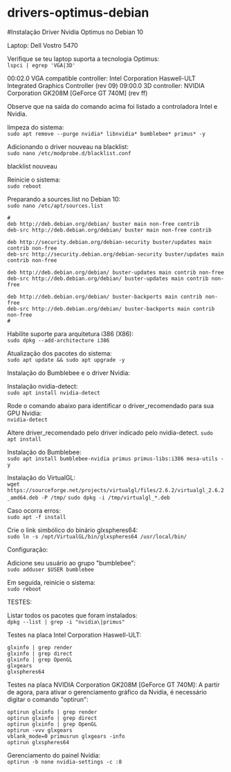 # drivers-optimus-debian

#Instalação Driver Nvidia Optimus no Debian 10

Laptop:
Dell Vostro 5470

Verifique se teu laptop suporta a tecnologia Optimus:  
```lspci | egrep 'VGA|3D'```

00:02.0 VGA compatible controller: Intel Corporation Haswell-ULT Integrated Graphics Controller (rev 09)
09:00.0 3D controller: NVIDIA Corporation GK208M [GeForce GT 740M] (rev ff)

Observe que na saída do comando acima foi listado a controladora Intel e Nvidia.

 

limpeza do sistema:  
```sudo apt remove --purge nvidia* libnvidia* bumblebee* primus* -y```

 

Adicionando o driver nouveau na blacklist:  
```sudo nano /etc/modprobe.d/blacklist.conf```

blacklist nouveau


Reinicie o sistema:  
```sudo reboot```


Preparando a sources.list no Debian 10:  
```sudo nano /etc/apt/sources.list```

```
#
deb http://deb.debian.org/debian/ buster main non-free contrib
deb-src http://deb.debian.org/debian/ buster main non-free contrib

deb http://security.debian.org/debian-security buster/updates main contrib non-free
deb-src http://security.debian.org/debian-security buster/updates main contrib non-free

deb http://deb.debian.org/debian/ buster-updates main contrib non-free
deb-src http://deb.debian.org/debian/ buster-updates main contrib non-free

deb http://deb.debian.org/debian/ buster-backports main contrib non-free
deb-src http://deb.debian.org/debian/ buster-backports main contrib non-free
#
```

Habilite suporte para arquitetura i386 (X86):  
```sudo dpkg --add-architecture i386```


Atualização dos pacotes do sistema:  
```sudo apt update && sudo apt upgrade -y```

 

Instalação do Bumblebee e o driver Nvidia:


Instalação nvidia-detect:  
```sudo apt install nvidia-detect```

Rode o comando abaixo para identificar o driver_recomendado para sua GPU Nvidia:  
```nvidia-detect```


Altere driver_recomendado pelo driver indicado pelo nvidia-detect. 
```sudo apt install```


Instalação do Bumblebee:  
```sudo apt install bumblebee-nvidia primus primus-libs:i386 mesa-utils -y```


Instalação do VirtualGL:  
```wget https://sourceforge.net/projects/virtualgl/files/2.6.2/virtualgl_2.6.2_amd64.deb -P /tmp/```
```sudo dpkg -i /tmp/virtualgl_*.deb```

Caso ocorra erros:  
```sudo apt -f install```

Crie o link simbólico do binário glxspheres64:  
```sudo ln -s /opt/VirtualGL/bin/glxspheres64 /usr/local/bin/```


Configuração:

Adicione seu usuário ao grupo "bumblebee":  
```sudo adduser $USER bumblebee```


Em seguida, reinicie o sistema:  
```sudo reboot```


TESTES:

Listar todos os pacotes que foram instalados:  
```dpkg --list | grep -i "nvidia\|primus"```


Testes na placa Intel Corporation Haswell-ULT:  
```
glxinfo | grep render
glxinfo | grep direct
glxinfo | grep OpenGL
glxgears
glxspheres64
```


Testes na placa NVIDIA Corporation GK208M [GeForce GT 740M]:
A partir de agora, para ativar o gerenciamento gráfico da Nvidia, é necessário digitar o comando "optirun":  
```
optirun glxinfo | grep render
optirun glxinfo | grep direct
optirun glxinfo | grep OpenGL
optirun -vvv glxgears
vblank_mode=0 primusrun glxgears -info
optirun glxspheres64
```

 

Gerenciamento do painel Nvidia:  
```optirun -b none nvidia-settings -c :8```
